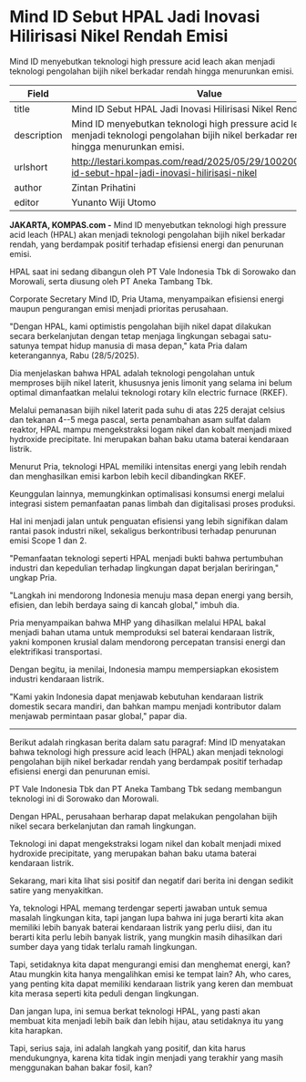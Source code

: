 # Mind ID Sebut HPAL Jadi Inovasi Hilirisasi Nikel Rendah Emisi

Mind ID menyebutkan teknologi high pressure acid leach akan menjadi teknologi pengolahan bijih nikel berkadar rendah hingga menurunkan emisi. 

| Field       | Value                                                       |
|-------------|-------------------------------------------------------------|
| title       | Mind ID Sebut HPAL Jadi Inovasi Hilirisasi Nikel Rendah Emisi |
| description | Mind ID menyebutkan teknologi high pressure acid leach akan menjadi teknologi pengolahan bijih nikel berkadar rendah hingga menurunkan emisi.  |
| urlshort    | http://lestari.kompas.com/read/2025/05/29/100200786/mind-id-sebut-hpal-jadi-inovasi-hilirisasi-nikel |
| author      | Zintan Prihatini |
| editor      | Yunanto Wiji Utomo |

**JAKARTA, KOMPAS.com -** Mind ID menyebutkan teknologi high pressure acid leach (HPAL) akan menjadi teknologi pengolahan bijih nikel berkadar rendah, yang berdampak positif terhadap efisiensi energi dan penurunan emisi.

HPAL saat ini sedang dibangun oleh PT Vale Indonesia Tbk di Sorowako dan Morowali, serta diusung oleh PT Aneka Tambang Tbk.

Corporate Secretary Mind ID, Pria Utama, menyampaikan efisiensi energi maupun pengurangan emisi menjadi prioritas perusahaan.

\"Dengan HPAL, kami optimistis pengolahan bijih nikel dapat dilakukan secara berkelanjutan dengan tetap menjaga lingkungan sebagai satu-satunya tempat hidup manusia di masa depan," kata Pria dalam keterangannya, Rabu (28/5/2025).

Dia menjelaskan bahwa HPAL adalah teknologi pengolahan untuk memproses bijih nikel laterit, khususnya jenis limonit yang selama ini belum optimal dimanfaatkan melalui teknologi rotary kiln electric furnace (RKEF).

Melalui pemanasan bijih nikel laterit pada suhu di atas 225 derajat celsius dan tekanan 4--5 mega pascal, serta penambahan asam sulfat dalam reaktor, HPAL mampu mengekstraksi logam nikel dan kobalt menjadi mixed hydroxide precipitate. Ini merupakan bahan baku utama baterai kendaraan listrik.

Menurut Pria, teknologi HPAL memiliki intensitas energi yang lebih rendah dan menghasilkan emisi karbon lebih kecil dibandingkan RKEF.

Keunggulan lainnya, memungkinkan optimalisasi konsumsi energi melalui integrasi sistem pemanfaatan panas limbah dan digitalisasi proses produksi.

Hal ini menjadi jalan untuk penguatan efisiensi yang lebih signifikan dalam rantai pasok industri nikel, sekaligus berkontribusi terhadap penurunan emisi Scope 1 dan 2.

\"Pemanfaatan teknologi seperti HPAL menjadi bukti bahwa pertumbuhan industri dan kepedulian terhadap lingkungan dapat berjalan beriringan,\" ungkap Pria.

\"Langkah ini mendorong Indonesia menuju masa depan energi yang bersih, efisien, dan lebih berdaya saing di kancah global,\" imbuh dia.

Pria menyampaikan bahwa MHP yang dihasilkan melalui HPAL bakal menjadi bahan utama untuk memproduksi sel baterai kendaraan listrik, yakni komponen krusial dalam mendorong percepatan transisi energi dan elektrifikasi transportasi.

Dengan begitu, ia menilai, Indonesia mampu mempersiapkan ekosistem industri kendaraan listrik.

\"Kami yakin Indonesia dapat menjawab kebutuhan kendaraan listrik domestik secara mandiri, dan bahkan mampu menjadi kontributor dalam menjawab permintaan pasar global,\" papar dia.

---
Berikut adalah ringkasan berita dalam satu paragraf: Mind ID menyatakan bahwa teknologi high pressure acid leach (HPAL) akan menjadi teknologi pengolahan bijih nikel berkadar rendah yang berdampak positif terhadap efisiensi energi dan penurunan emisi.

 PT Vale Indonesia Tbk dan PT Aneka Tambang Tbk sedang membangun teknologi ini di Sorowako dan Morowali.

 Dengan HPAL, perusahaan berharap dapat melakukan pengolahan bijih nikel secara berkelanjutan dan ramah lingkungan.

 Teknologi ini dapat mengekstraksi logam nikel dan kobalt menjadi mixed hydroxide precipitate, yang merupakan bahan baku utama baterai kendaraan listrik.



Sekarang, mari kita lihat sisi positif dan negatif dari berita ini dengan sedikit satire yang menyakitkan.

 Ya, teknologi HPAL memang terdengar seperti jawaban untuk semua masalah lingkungan kita, tapi jangan lupa bahwa ini juga berarti kita akan memiliki lebih banyak baterai kendaraan listrik yang perlu diisi, dan itu berarti kita perlu lebih banyak listrik, yang mungkin masih dihasilkan dari sumber daya yang tidak terlalu ramah lingkungan.

 Tapi, setidaknya kita dapat mengurangi emisi dan menghemat energi, kan? Atau mungkin kita hanya mengalihkan emisi ke tempat lain? Ah, who cares, yang penting kita dapat memiliki kendaraan listrik yang keren dan membuat kita merasa seperti kita peduli dengan lingkungan.

 Dan jangan lupa, ini semua berkat teknologi HPAL, yang pasti akan membuat kita menjadi lebih baik dan lebih hijau, atau setidaknya itu yang kita harapkan.

 Tapi, serius saja, ini adalah langkah yang positif, dan kita harus mendukungnya, karena kita tidak ingin menjadi yang terakhir yang masih menggunakan bahan bakar fosil, kan?
